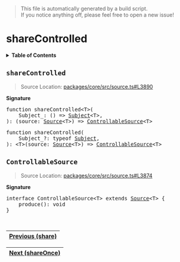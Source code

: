 > This file is automatically generated by a build script.<br>If you notice anything off, please feel free to open a new issue!

# shareControlled

<details><summary><b>Table of Contents</b></summary><br>

1. [<code>shareControlled</code>](#shareControlled)
   1. [<code>ControllableSource</code>](#ControllableSource)</details>

## <a name="shareControlled"></a><code>shareControlled</code>

> Source Location: [packages\/core\/src\/source.ts#L3890](..\/..\/packages\/core\/src\/source.ts#L3890)

<b>Signature</b>

<pre>function shareControlled&lt;T&gt;(<br>    Subject_: () =&gt; <a href="../04-api-subjects/00-Subject.md#Subject-Interface">Subject</a>&lt;T&gt;,<br>): (source: <a href="../01-api-basics/03-Source.md#Source-Interface">Source</a>&lt;T&gt;) =&gt; <a href="#ControllableSource">ControllableSource</a>&lt;T&gt;</pre>

<pre>function shareControlled(<br>    Subject_?: typeof <a href="../04-api-subjects/00-Subject.md#Subject-Function">Subject</a>,<br>): &lt;T&gt;(source: <a href="../01-api-basics/03-Source.md#Source-Interface">Source</a>&lt;T&gt;) =&gt; <a href="#ControllableSource">ControllableSource</a>&lt;T&gt;</pre>

## <a name="ControllableSource"></a><code>ControllableSource</code>

> Source Location: [packages\/core\/src\/source.ts#L3874](..\/..\/packages\/core\/src\/source.ts#L3874)

<b>Signature</b>

<pre>interface ControllableSource&lt;T&gt; extends <a href="../01-api-basics/03-Source.md#Source-Interface">Source</a>&lt;T&gt; {<br>    produce(): void<br>}</pre><br>

| [Previous \(share\)](061-share.md#readme) |
| --- |

<div align="right">

| [Next \(shareOnce\)](063-shareOnce.md#readme) |
| --- |
</div>
